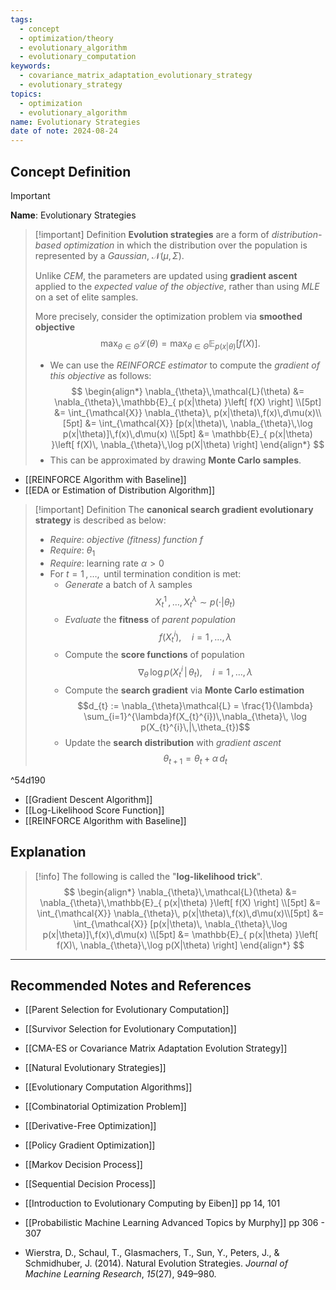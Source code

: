 ```yaml
---
tags:
  - concept
  - optimization/theory
  - evolutionary_algorithm
  - evolutionary_computation
keywords:
  - covariance_matrix_adaptation_evolutionary_strategy
  - evolutionary_strategy
topics:
  - optimization
  - evolutionary_algorithm
name: Evolutionary Strategies
date of note: 2024-08-24
---
```


## Concept Definition

>[!important]
>**Name**: Evolutionary Strategies

>[!important] Definition
>**Evolution strategies** are a form of *distribution-based optimization* in which the distribution over the population is represented by a *Gaussian*, $\mathcal{N}(\mu, \Sigma)$. 
>
>Unlike *CEM*, the parameters are updated using **gradient ascent** applied to the *expected value of the objective*, rather than using *MLE* on a set of elite samples. 
>
>More precisely, consider the optimization problem via **smoothed objective** $$\max_{\theta\in \Theta} \mathcal{L}(\theta) =  \max_{\theta\in \Theta}\mathbb{E}_{ p(x|\theta) }\left[ f(X) \right].$$ 
>
>- We can use the *REINFORCE estimator* to compute the *gradient of this objective* as follows: 
>  $$
> \begin{align*}
> \nabla_{\theta}\,\mathcal{L}(\theta) &= \nabla_{\theta}\,\mathbb{E}_{ p(x|\theta) }\left[ f(X) \right] \\[5pt]
> &= \int_{\mathcal{X}} \nabla_{\theta}\, p(x|\theta)\,f(x)\,d\mu(x)\\[5pt]
> &= \int_{\mathcal{X}} [p(x|\theta)\, \nabla_{\theta}\,\log p(x|\theta)]\,f(x)\,d\mu(x) \\[5pt]
> &= \mathbb{E}_{ p(x|\theta) }\left[ f(X)\, \nabla_{\theta}\,\log p(X|\theta) \right] 
> \end{align*}
> $$
>- This can be approximated by drawing **Monte Carlo samples**.

- [[REINFORCE Algorithm with Baseline]]
- [[EDA or Estimation of Distribution Algorithm]]

>[!important] Definition
>The **canonical search gradient evolutionary strategy** is described as below:
>- *Require*: *objective (fitness) function* $f$
>- *Require*: $\theta_{1}$
>- *Require*: learning rate $\alpha >0$
>- For $t=1\,{,}\ldots{,}\,$ until termination condition is met:
>	- *Generate* a batch of $\lambda$ samples $$X_{t}^{1} \,{,}\ldots{,}\,X_{t}^{\lambda} \sim p(\cdot|\theta_{t})$$
>	- *Evaluate* the **fitness** of *parent population* $$f(X_{t}^{i}), \quad i=1\,{,}\ldots{,}\,\lambda$$
>	- Compute the **score functions** of population $$\nabla_{\theta}\, \log p(X_{t}^{i}\,|\,\theta_{t}), \quad i=1\,{,}\ldots{,}\,\lambda$$
>	- Compute the **search gradient** via **Monte Carlo estimation** $$d_{t} := \nabla_{\theta}\mathcal{L} = \frac{1}{\lambda}  \sum_{i=1}^{\lambda}f(X_{t}^{i})\,\nabla_{\theta}\, \log p(X_{t}^{i}\,|\,\theta_{t})$$
>	- Update the **search distribution** with *gradient ascent* $$\theta_{t+1} = \theta_{t} + \alpha\,d_{t} $$

^54d190

- [[Gradient Descent Algorithm]]
- [[Log-Likelihood Score Function]]
- [[REINFORCE Algorithm with Baseline]]


## Explanation


>[!info]
>The following is called the "**log-likelihood trick**".
> $$
> \begin{align*}
> \nabla_{\theta}\,\mathcal{L}(\theta) &= \nabla_{\theta}\,\mathbb{E}_{ p(x|\theta) }\left[ f(X) \right] \\[5pt]
> &= \int_{\mathcal{X}} \nabla_{\theta}\, p(x|\theta)\,f(x)\,d\mu(x)\\[5pt]
> &= \int_{\mathcal{X}} [p(x|\theta)\, \nabla_{\theta}\,\log p(x|\theta)]\,f(x)\,d\mu(x) \\[5pt]
> &= \mathbb{E}_{ p(x|\theta) }\left[ f(X)\, \nabla_{\theta}\,\log p(X|\theta) \right] 
> \end{align*}
> $$
>








-----------
##  Recommended Notes and References

- [[Parent Selection for Evolutionary Computation]]
- [[Survivor Selection for Evolutionary Computation]]



- [[CMA-ES or Covariance Matrix Adaptation Evolution Strategy]]
- [[Natural Evolutionary Strategies]]

- [[Evolutionary Computation Algorithms]]
- [[Combinatorial Optimization Problem]]
- [[Derivative-Free Optimization]]

- [[Policy Gradient Optimization]]
- [[Markov Decision Process]]
- [[Sequential Decision Process]]


- [[Introduction to Evolutionary Computing by Eiben]] pp 14, 101
- [[Probabilistic Machine Learning Advanced Topics by Murphy]] pp 306 - 307
- Wierstra, D., Schaul, T., Glasmachers, T., Sun, Y., Peters, J., & Schmidhuber, J. (2014). Natural Evolution Strategies. _Journal of Machine Learning Research_, _15_(27), 949–980.